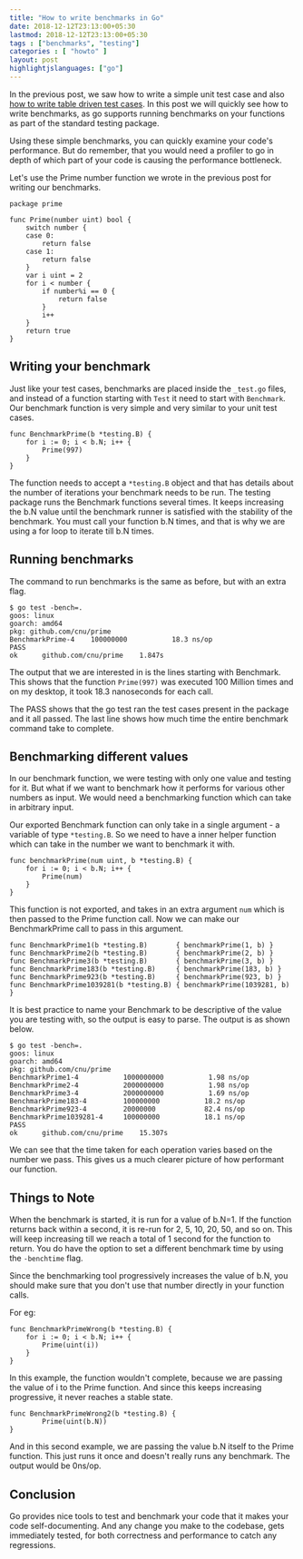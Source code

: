 ```yaml
---
title: "How to write benchmarks in Go"
date: 2018-12-12T23:13:00+05:30
lastmod: 2018-12-12T23:13:00+05:30
tags : ["benchmarks", "testing"]
categories : [ "howto" ]
layout: post
highlightjslanguages: ["go"]
---
```


In the previous post, we saw how to write a simple unit test case and also [how to write table driven test cases](/table-driven-unit-testing/). In this post we will quickly see how to write benchmarks, as go supports running benchmarks on your functions as part of the standard testing package. 

Using these simple benchmarks, you can quickly examine your code's performance. But do remember, that you would need a profiler to go in depth of which part of your code is causing the performance bottleneck.

<!--more-->

Let's use the Prime number function we wrote in the previous post for writing our benchmarks. 

    package prime

    func Prime(number uint) bool {
        switch number {
        case 0:
            return false
        case 1:
            return false
        }
        var i uint = 2
        for i < number {
            if number%i == 0 {
                return false
            }
            i++
        }
        return true
    }

## Writing your benchmark

Just like your test cases, benchmarks are placed inside the `_test.go` files, and instead of a function starting with `Test` it need to start with `Benchmark`.
Our benchmark function is very simple and very similar to your unit test cases. 

    func BenchmarkPrime(b *testing.B) {
        for i := 0; i < b.N; i++ {
            Prime(997)
        }
    }

The function needs to accept a `*testing.B` object and that has details about the number of iterations your benchmark needs to be run. 
The testing package runs the Benchmark functions several times. It keeps increasing the b.N value until the benchmark runner is satisfied with the stability of the benchmark. You must call your function b.N times, and that is why we are using a for loop to iterate till b.N times.

## Running benchmarks
The command to run benchmarks is the same as before, but with an extra flag.

    $ go test -bench=.
    goos: linux
    goarch: amd64
    pkg: github.com/cnu/prime
    BenchmarkPrime-4   	100000000	        18.3 ns/op
    PASS
    ok  	github.com/cnu/prime	1.847s

The output that we are interested in is the lines starting with Benchmark. This shows that the function `Prime(997)` was executed 100 Million times and on my desktop, it took 18.3 nanoseconds for each call. 

The PASS shows that the go test ran the test cases present in the package and it all passed. The last line shows how much time the entire benchmark command take to complete.

## Benchmarking different values

In our benchmark function, we were testing with only one value and testing for it. But what if we want to benchmark how it performs for various other numbers as input. We would need a benchmarking function which can take in arbitrary input. 

Our exported Benchmark function can only take in a single argument - a variable of type `*testing.B`. So we need to have a inner helper function which can take in the number we want to benchmark it with. 


    func benchmarkPrime(num uint, b *testing.B) {
        for i := 0; i < b.N; i++ {
            Prime(num)
        }
    }

This function is not exported, and takes in an extra argument `num` which is then passed to the Prime function call. Now we can make our BenchmarkPrime call to pass in this argument.


    func BenchmarkPrime1(b *testing.B)       { benchmarkPrime(1, b) }
    func BenchmarkPrime2(b *testing.B)       { benchmarkPrime(2, b) }
    func BenchmarkPrime3(b *testing.B)       { benchmarkPrime(3, b) }
    func BenchmarkPrime183(b *testing.B)     { benchmarkPrime(183, b) }
    func BenchmarkPrime923(b *testing.B)     { benchmarkPrime(923, b) }
    func BenchmarkPrime1039281(b *testing.B) { benchmarkPrime(1039281, b) }

It is best practice to name your Benchmark to be descriptive of the value you are testing with, so the output is easy to parse. The output is as shown below.

    $ go test -bench=.
    goos: linux
    goarch: amd64
    pkg: github.com/cnu/prime
    BenchmarkPrime1-4         	1000000000	         1.98 ns/op
    BenchmarkPrime2-4         	2000000000	         1.98 ns/op
    BenchmarkPrime3-4         	2000000000	         1.69 ns/op
    BenchmarkPrime183-4       	100000000	        18.2 ns/op
    BenchmarkPrime923-4       	20000000	        82.4 ns/op
    BenchmarkPrime1039281-4   	100000000	        18.1 ns/op
    PASS
    ok  	github.com/cnu/prime	15.307s

We can see that the time taken for each operation varies based on the number we pass. This gives us a much clearer picture of how performant our function. 

## Things to Note

When the benchmark is started, it is run for a value of b.N=1. If the function returns back within a second, it is re-run for 2, 5, 10, 20, 50, and so on. This will keep increasing till we reach a total of 1 second for the function to return. You do have the option to set a different benchmark time by using the `-benchtime` flag.

Since the benchmarking tool progressively increases the value of b.N, you should make sure that you don't use that number directly in your function calls. 

For eg:

    func BenchmarkPrimeWrong(b *testing.B) {
        for i := 0; i < b.N; i++ {
            Prime(uint(i))
        }
    }

In this example, the function wouldn't complete, because we are passing the value of i to the Prime function. And since this keeps increasing progressive, it never reaches a stable state.

    func BenchmarkPrimeWrong2(b *testing.B) {
            Prime(uint(b.N))
    }

And in this second example, we are passing the value b.N itself to the Prime function. This just runs it once and doesn't really runs any benchmark. The output would be 0ns/op.

## Conclusion

Go provides nice tools to test and benchmark your code that it makes your code self-documenting. And any change you make to the codebase, gets immediately tested, for both correctness and performance to catch any regressions. 